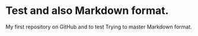 # Test and also Markdown format.
My first repository on GitHub and to test
Trying to master Markdown format.
